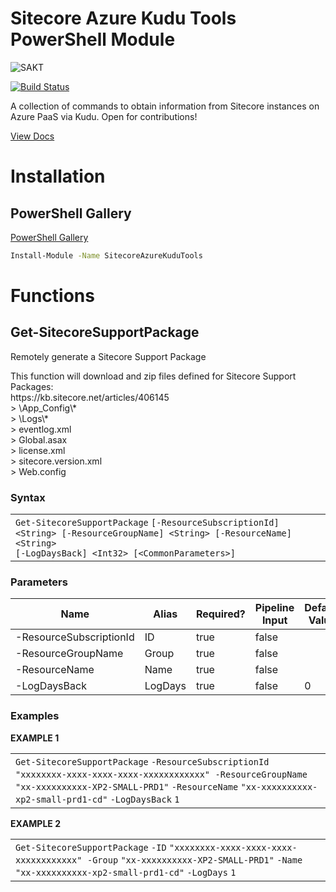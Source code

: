 # Sitecore Azure Kudu Tools PowerShell Module

![SAKT](https://repository-images.githubusercontent.com/181915830/893fe980-686a-11e9-8ae0-f453d3685f23)

[![Build Status](https://travis-ci.org/joemccann/dillinger.svg?branch=master)](https://travis-ci.org/joemccann/dillinger)

A collection of commands to obtain information from Sitecore instances on Azure PaaS via Kudu.
Open for contributions!

[View Docs](https://strezag.github.io/sitecore-azure-kudu-tools/#Get-SitecoreFileBackup)

# Installation

## PowerShell Gallery

[PowerShell Gallery](https://www.powershellgallery.com/packages/SitecoreAzureKuduTools/1.0.1)

```sh
Install-Module -Name SitecoreAzureKuduTools
```

# Functions

<div class="col-lg-9 col-md-8 col-sm-7 col-xs-12">
				<div id="Get-SitecoreFileBackup" class="toggle_container check_list_selected" style="display: none;">
					<div class="page-header">
						<h2> Get-SitecoreFileBackup </h2>
						<p>Download full App Service file contents.</p>
						<p>This function will download all files from in a given Resource.</p>
					</div>
                        <div>
                        <h3> Syntax </h3>
                        </div>
						<div class="panel panel-default">
                            <div class="panel-body">
<div><div id="highlighter_126888" class="syntaxhighlighter nogutter  ps"><table border="0" cellpadding="0" cellspacing="0"><tbody><tr><td class="code"><div class="container"><div class="line number1 index0 alt2"><code class="ps plain">Get</code><code class="ps keyword">-SitecoreFileBackup</code> <code class="ps plain">[</code><code class="ps keyword">-ResourceSubscriptionId</code><code class="ps plain">] &lt;String&gt; [</code><code class="ps keyword">-ResourceGroupName</code><code class="ps plain">] &lt;String&gt; [</code><code class="ps keyword">-ResourceName</code><code class="ps plain">] &lt;String&gt; </code></div><div class="line number2 index1 alt1"><code class="ps plain">[&lt;CommonParameters&gt;]</code></div></div></td></tr></tbody></table></div></div>
                            </div>
						</div>
						<div>
							<h3> Parameters </h3>
							<table class="table table-striped table-bordered table-condensed visible-on">
								<thead>
									<tr>
										<th>Name</th>
                                        <th class="visible-lg visible-md">Alias</th>
										<th class="visible-lg visible-md">Required?</th>
										<th class="visible-lg">Pipeline Input</th>
									</tr>
								</thead>
								<tbody>
									<tr>
										<td><nobr>-ResourceSubscriptionId</nobr></td>
                                        <td class="visible-lg visible-md">ID</td>
										<td class="visible-lg visible-md">true</td>
										<td class="visible-lg">false</td>
									</tr>
									<tr>
										<td><nobr>-ResourceGroupName</nobr></td>
                                        <td class="visible-lg visible-md">Group</td>
										<td class="visible-lg visible-md">true</td>
										<td class="visible-lg">false</td>
									</tr>
									<tr>
										<td><nobr>-ResourceName</nobr></td>
                                        <td class="visible-lg visible-md">Name</td>
										<td class="visible-lg visible-md">true</td>
										<td class="visible-lg">false</td>
									</tr>
								</tbody>
							</table>
						</div>				
                        <div>
                            <h3> Examples </h3>
                        </div>
						<div class="panel panel-default">
                            <div class="panel-body">
							    <strong>EXAMPLE 1</strong>
<div><div id="highlighter_741205" class="syntaxhighlighter nogutter  ps "><table border="0" cellpadding="0" cellspacing="0"><tbody><tr><td class="code"><div class="container"><div class="line number1 index0 alt2"><code class="ps plain">Get</code><code class="ps keyword">-SitecoreFileBackup</code> <code class="ps keyword">-ResourceSubscriptionId</code> <code class="ps string">"xxxxxxxx-xxxx-xxxx-xxxx-xxxxxxxxxxxx"</code>&nbsp; <code class="ps keyword">-ResourceGroupName</code> <code class="ps string">"xx-xxxxxxxxxx-XP2-SMALL-PRD1"</code> <code class="ps keyword">-ResourceName</code> <code class="ps string">"xx-xxxxxxxxxx-xp2-small-prd1-cd"</code></div></div></td></tr></tbody></table></div></div>
							    <div></div>
							    <strong>EXAMPLE 2</strong>
<div><div id="highlighter_383932" class="syntaxhighlighter nogutter  ps"><table border="0" cellpadding="0" cellspacing="0"><tbody><tr><td class="code"><div class="container"><div class="line number1 index0 alt2"><code class="ps plain">Get</code><code class="ps keyword">-SitecoreFileBackup</code> <code class="ps keyword">-ID</code> <code class="ps string">"xxxxxxxx-xxxx-xxxx-xxxx-xxxxxxxxxxxx"</code>&nbsp; <code class="ps keyword">-Group</code> <code class="ps string">"xx-xxxxxxxxxx-XP2-SMALL-PRD1"</code> <code class="ps keyword">-Name</code> <code class="ps string">"xx-xxxxxxxxxx-xp2-small-prd1-cd"</code></div></div></td></tr></tbody></table></div></div>
							    <div></div>
                            </div>
						</div>
                        </div>
				<div id="Get-SitecoreSupportPackage" class="toggle_container" style="display: block;">
					<div class="page-header">
						<h2> Get-SitecoreSupportPackage </h2>
						<p>Remotely generate a Sitecore Support Package</p>
						<p>This function will download and zip files defined for Sitecore Support Packages: <br>https://kb.sitecore.net/articles/406145<br>&gt; \App_Config\*<br>&gt; \Logs\*<br>&gt; eventlog.xml<br>&gt; Global.asax<br>&gt; license.xml<br>&gt; sitecore.version.xml<br>&gt; Web.config</p>
					</div>
                        <div>
                        <h3> Syntax </h3>
                        </div>
						<div class="panel panel-default">
                            <div class="panel-body">
<div><div id="highlighter_341443" class="syntaxhighlighter nogutter  ps"><table border="0" cellpadding="0" cellspacing="0"><tbody><tr><td class="code"><div class="container"><div class="line number1 index0 alt2"><code class="ps plain">Get</code><code class="ps keyword">-SitecoreSupportPackage</code> <code class="ps plain">[</code><code class="ps keyword">-ResourceSubscriptionId</code><code class="ps plain">] &lt;String&gt; [</code><code class="ps keyword">-ResourceGroupName</code><code class="ps plain">] &lt;String&gt; [</code><code class="ps keyword">-ResourceName</code><code class="ps plain">] &lt;String&gt; </code></div><div class="line number2 index1 alt1"><code class="ps plain">[</code><code class="ps keyword">-LogDaysBack</code><code class="ps plain">] &lt;Int32&gt; [&lt;CommonParameters&gt;]</code></div></div></td></tr></tbody></table></div></div>
                            </div>
						</div>
						<div>
							<h3> Parameters </h3>
							<table class="table table-striped table-bordered table-condensed visible-on">
								<thead>
									<tr>
										<th>Name</th>
                                        <th class="visible-lg visible-md">Alias</th>
										<th class="visible-lg visible-md">Required?</th>
										<th class="visible-lg">Pipeline Input</th>
                    <th class="visible-lg">Default Value</th>
									</tr>
								</thead>
								<tbody>
									<tr>
										<td><nobr>-ResourceSubscriptionId</nobr></td>
                                        <td class="visible-lg visible-md">ID</td>
										<td class="visible-lg visible-md">true</td>
										<td class="visible-lg">false</td>
                    <td class="visible-lg"></td>
									</tr>
									<tr>
										<td><nobr>-ResourceGroupName</nobr></td>
                                        <td class="visible-lg visible-md">Group</td>
										<td class="visible-lg visible-md">true</td>
										<td class="visible-lg">false</td>
                                            <td class="visible-lg"></td>
									</tr>
									<tr>
										<td><nobr>-ResourceName</nobr></td>
                                        <td class="visible-lg visible-md">Name</td>
										<td class="visible-lg visible-md">true</td>
										<td class="visible-lg">false</td>
                    <td class="visible-lg"></td>
									</tr>
									<tr>
										<td><nobr>-LogDaysBack</nobr></td>
                                        <td class="visible-lg visible-md">LogDays</td>
										<td class="visible-lg visible-md">true</td>
										<td class="visible-lg">false</td>
										<td class="visible-lg">0</td>
									</tr>
								</tbody>
							</table>
						</div>				
                        <div>
                            <h3> Examples </h3>
                        </div>
						<div class="panel panel-default">
                            <div class="panel-body">
							    <strong>EXAMPLE 1</strong>
<div><div id="highlighter_528288" class="syntaxhighlighter nogutter  ps"><table border="0" cellpadding="0" cellspacing="0"><tbody><tr><td class="code"><div class="container"><div class="line number1 index0 alt2"><code class="ps plain">Get</code><code class="ps keyword">-SitecoreSupportPackage</code> <code class="ps keyword">-ResourceSubscriptionId</code> <code class="ps string">"xxxxxxxx-xxxx-xxxx-xxxx-xxxxxxxxxxxx"</code>&nbsp; <code class="ps keyword">-ResourceGroupName</code> <code class="ps string">"xx-xxxxxxxxxx-XP2-SMALL-PRD1"</code> <code class="ps keyword">-ResourceName</code> <code class="ps string">"xx-xxxxxxxxxx-xp2-small-prd1-cd"</code> <code class="ps keyword">-LogDaysBack</code> <code class="ps plain">1</code></div></div></td></tr></tbody></table></div></div>
							    <div></div>
							    <strong>EXAMPLE 2</strong>
<div><div id="highlighter_376227" class="syntaxhighlighter nogutter  ps"><table border="0" cellpadding="0" cellspacing="0"><tbody><tr><td class="code"><div class="container"><div class="line number1 index0 alt2"><code class="ps plain">Get</code><code class="ps keyword">-SitecoreSupportPackage</code> <code class="ps keyword">-ID</code> <code class="ps string">"xxxxxxxx-xxxx-xxxx-xxxx-xxxxxxxxxxxx"</code>&nbsp; <code class="ps keyword">-Group</code> <code class="ps string">"xx-xxxxxxxxxx-XP2-SMALL-PRD1"</code> <code class="ps keyword">-Name</code> <code class="ps string">"xx-xxxxxxxxxx-xp2-small-prd1-cd"</code> <code class="ps keyword">-LogDays</code> <code class="ps plain">1</code></div></div></td></tr></tbody></table></div></div>
							    <div></div>
                            </div>
                        </div>
                    </div>
				<div id="Invoke-SitecoreThumbprintValidation" class="toggle_container" style="display: none;">
					<div class="page-header">
						<h2> Invoke-SitecoreThumbprintValidation </h2>
						<p>Verify Certificate Thumbprints across Sitecore Azure PaaS using Kudu</p>
						<p>This function will download ConnectionStrings.config and AppSettings.config files from all App Services in a given <br>Resource Group, then display any certificate thumbprints discrepencies.</p>
					</div>
                        <div>
                        <h3> Syntax </h3>
                        </div>
						<div class="panel panel-default">
                            <div class="panel-body">
<div><div id="highlighter_704008" class="syntaxhighlighter nogutter  ps"><table border="0" cellpadding="0" cellspacing="0"><tbody><tr><td class="code"><div class="container"><div class="line number1 index0 alt2"><code class="ps plain">Invoke</code><code class="ps keyword">-SitecoreThumbprintValidation</code> <code class="ps plain">[</code><code class="ps keyword">-ResourceSubscriptionId</code><code class="ps plain">] &lt;String&gt; [</code><code class="ps keyword">-ResourceGroupName</code><code class="ps plain">] &lt;String&gt; </code></div><div class="line number2 index1 alt1"><code class="ps plain">[&lt;CommonParameters&gt;]</code></div></div></td></tr></tbody></table></div></div>
                            </div>
						</div>
						<div>
							<h3> Parameters </h3>
							<table class="table table-striped table-bordered table-condensed visible-on">
								<thead>
									<tr>
										<th>Name</th>
                                        <th class="visible-lg visible-md">Alias</th>
										<th class="visible-lg visible-md">Required?</th>
										<th class="visible-lg">Pipeline Input</th>
									</tr>
								</thead>
								<tbody>
									<tr>
										<td><nobr>-ResourceSubscriptionId</nobr></td>
                                        <td class="visible-lg visible-md">ID</td>
										<td class="visible-lg visible-md">true</td>
										<td class="visible-lg">false</td>
                  </tr>
									<tr>
										<td><nobr>-ResourceGroupName</nobr></td>
                                        <td class="visible-lg visible-md">Group</td>
										<td class="visible-lg visible-md">true</td>
										<td class="visible-lg">false</td>
                  </tr>
								</tbody>
							</table>
						</div>				
                        <div>
                            <h3> Examples </h3>
                        </div>
						<div class="panel panel-default">
                            <div class="panel-body">
							    <strong>EXAMPLE 1</strong>
<div><div id="highlighter_190355" class="syntaxhighlighter nogutter  ps"><table border="0" cellpadding="0" cellspacing="0"><tbody><tr><td class="code"><div class="container"><div class="line number1 index0 alt2"><code class="ps plain">Invoke</code><code class="ps keyword">-SitecoreThumbprintValidation</code> <code class="ps keyword">-ResourceSubscriptionId</code> <code class="ps string">"xxxxxxxx-xxxx-xxxx-xxxx-xxxxxxxxxxxx"</code> <code class="ps keyword">-ResourceGroupName</code> <code class="ps string">"xx-xxxxxxxxxx-XP2-SMALL-PRD1"</code></div></div></td></tr></tbody></table></div></div>
							    <div></div>
							    <strong>EXAMPLE 2</strong>
<div><div id="highlighter_156993" class="syntaxhighlighter nogutter  ps"><table border="0" cellpadding="0" cellspacing="0"><tbody><tr><td class="code"><div class="container"><div class="line number1 index0 alt2"><code class="ps plain">Invoke</code><code class="ps keyword">-SitecoreThumbprintValidation</code> <code class="ps keyword">-ID</code> <code class="ps string">"xxxxxxxx-xxxx-xxxx-xxxx-xxxxxxxxxxxx"</code> <code class="ps keyword">-Group</code> <code class="ps string">"xx-xxxxxxxxxx-XP2-SMALL-PRD1"</code></div></div></td></tr></tbody></table></div></div>
							    <div></div>
                            </div>
						</div>
</div>
		</div>
